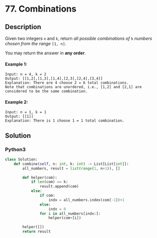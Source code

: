 # 77. Combinations

## Description
Given two integers `n` and `k`, return *all possible combinations of* `k` *numbers chosen from the range* `[1, n]`.

You may return the answer in **any order**.

#### Example 1:
```
Input: n = 4, k = 2
Output: [[1,2],[1,3],[1,4],[2,3],[2,4],[3,4]]
Explanation: There are 4 choose 2 = 6 total combinations.
Note that combinations are unordered, i.e., [1,2] and [2,1] are considered to be the same combination.
```

#### Example 2:
```
Input: n = 1, k = 1
Output: [[1]]
Explanation: There is 1 choose 1 = 1 total combination.
```


## Solution

### Python3
```python
class Solution:
    def combine(self, n: int, k: int) -> List[List[int]]:
        all_numbers, result = list(range(1, n+1)), []
        
        def helper(com):
            if len(com) == k: 
                result.append(com)
            else:
                if com: 
                    indx = all_numbers.index(com[-1])+1
                else:
                    indx = 0
                for i in all_numbers[indx:]:
                    helper(com+[i])
        
        helper([])
        return result
```
